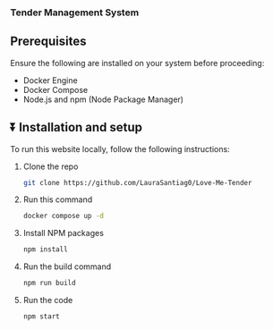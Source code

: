 ### Tender Management System

## Prerequisites

  Ensure the following are installed on your system before proceeding:

- Docker Engine
- Docker Compose
- Node.js and npm (Node Package Manager)

## ⏬ Installation and setup

  To run this website locally, follow the following instructions:

1. Clone the repo

   ```sh
   git clone https://github.com/LauraSantiag0/Love-Me-Tender
   ```

2. Run this command

   ```sh
   docker compose up -d
   ```

3. Install NPM packages

   ```sh
   npm install
   ```

4. Run the build command

   ```sh
   npm run build
   ```

5. Run the code

   ```sh
   npm start
   ```

   <br>
